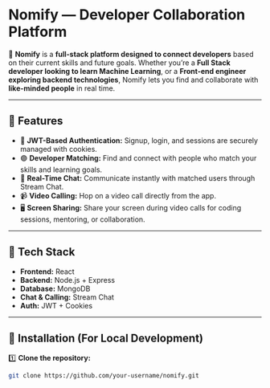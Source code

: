 # Nomify — Developer Collaboration Platform

🚀 **Nomify** is a **full-stack platform designed to connect developers** based on their current skills and future goals. Whether you’re a **Full Stack developer looking to learn Machine Learning**, or a **Front-end engineer exploring backend technologies**, Nomify lets you find and collaborate with **like-minded people** in real time.

---

## 🔹 Features

- 🔐 **JWT-Based Authentication:** Signup, login, and sessions are securely managed with cookies.
- 🟣 **Developer Matching:** Find and connect with people who match your skills and learning goals.
- 💬 **Real-Time Chat:** Communicate instantly with matched users through Stream Chat.
- 📹 **Video Calling:** Hop on a video call directly from the app.
- 🖥 **Screen Sharing:** Share your screen during video calls for coding sessions, mentoring, or collaboration.
---

## 🔹 Tech Stack

- **Frontend:** React
- **Backend:** Node.js + Express
- **Database:** MongoDB
- **Chat & Calling:** Stream Chat
- **Auth:** JWT + Cookies
---

## 🔹 Installation (For Local Development)

1️⃣ **Clone the repository:**

```bash
git clone https://github.com/your-username/nomify.git


